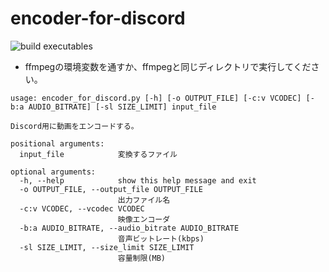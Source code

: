 # encoder-for-discord

![build executables](https://github.com/hayayanai/encoder-for-discord/actions/workflows/actions.yml/badge.svg)

- ffmpegの環境変数を通すか、ffmpegと同じディレクトリで実行してください。

```
usage: encoder_for_discord.py [-h] [-o OUTPUT_FILE] [-c:v VCODEC] [-b:a AUDIO_BITRATE] [-sl SIZE_LIMIT] input_file

Discord用に動画をエンコードする。

positional arguments:
  input_file            変換するファイル

optional arguments:
  -h, --help            show this help message and exit
  -o OUTPUT_FILE, --output_file OUTPUT_FILE
                        出力ファイル名
  -c:v VCODEC, --vcodec VCODEC
                        映像エンコーダ
  -b:a AUDIO_BITRATE, --audio_bitrate AUDIO_BITRATE
                        音声ビットレート(kbps)
  -sl SIZE_LIMIT, --size_limit SIZE_LIMIT
                        容量制限(MB)
```
